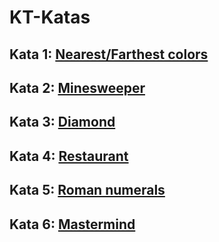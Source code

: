 # KT-Katas

## Kata 1: [Nearest/Farthest colors](colors/README.md)
## Kata 2: [Minesweeper](minesweeper/README.md)
## Kata 3: [Diamond](diamond/README.md)
## Kata 4: [Restaurant](restaurant/README.md)
## Kata 5: [Roman numerals](roman_numerals/README.md)
## Kata 6: [Mastermind](mastermind/README.md)
